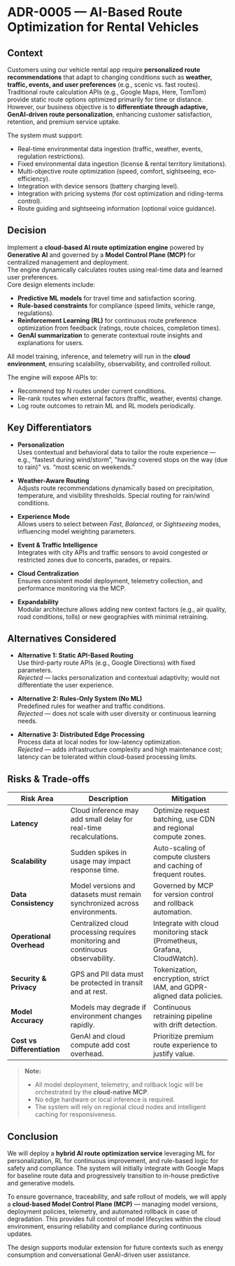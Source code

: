 # ADR-0005 — AI-Based Route Optimization for Rental Vehicles

## Context
Customers using our vehicle rental app require **personalized route recommendations** that adapt to changing conditions such as **weather, traffic, events, and user preferences** (e.g., scenic vs. fast routes). Traditional route calculation APIs (e.g., Google Maps, Here, TomTom) provide static route options optimized primarily for time or distance. However, our business objective is to **differentiate through adaptive, GenAI-driven route personalization**, enhancing customer satisfaction, retention, and premium service uptake.

The system must support:
- Real-time environmental data ingestion (traffic, weather, events, regulation restrictions).  
- Fixed environmental data ingestion (license & rental territory limitations).  
- Multi-objective route optimization (speed, comfort, sightseeing, eco-efficiency).  
- Integration with device sensors (battery charging level).  
- Integration with pricing systems (for cost optimization and riding-terms control).  
- Route guiding and sightseeing information (optional voice guidance).  

## Decision
Implement a **cloud-based AI route optimization engine** powered by **Generative AI** and governed by a **Model Control Plane (MCP)** for centralized management and deployment.  
The engine dynamically calculates routes using real-time data and learned user preferences.  
Core design elements include:
- **Predictive ML models** for travel time and satisfaction scoring.  
- **Rule-based constraints** for compliance (speed limits, vehicle range, regulations).  
- **Reinforcement Learning (RL)** for continuous route preference optimization from feedback (ratings, route choices, completion times).  
- **GenAI summarization** to generate contextual route insights and explanations for users.  

All model training, inference, and telemetry will run in the **cloud environment**, ensuring scalability, observability, and controlled rollout.

The engine will expose APIs to:
- Recommend top N routes under current conditions.  
- Re-rank routes when external factors (traffic, weather, events) change.  
- Log route outcomes to retrain ML and RL models periodically.  

## Key Differentiators
- **Personalization**  
  Uses contextual and behavioral data to tailor the route experience — e.g., “fastest during wind/storm”, "having covered stops on the way (due to rain)" vs. “most scenic on weekends.”

- **Weather-Aware Routing**  
  Adjusts route recommendations dynamically based on precipitation, temperature, and visibility thresholds. Special routing for rain/wind conditions.

- **Experience Mode**  
  Allows users to select between *Fast*, *Balanced*, or *Sightseeing* modes, influencing model weighting parameters.

- **Event & Traffic Intelligence**  
  Integrates with city APIs and traffic sensors to avoid congested or restricted zones due to concerts, parades, or repairs.

- **Cloud Centralization**  
  Ensures consistent model deployment, telemetry collection, and performance monitoring via the MCP.

- **Expandability**  
  Modular architecture allows adding new context factors (e.g., air quality, road conditions, tolls) or new geographies with minimal retraining.

## Alternatives Considered
- **Alternative 1: Static API-Based Routing**  
  Use third-party route APIs (e.g., Google Directions) with fixed parameters.  
  *Rejected* — lacks personalization and contextual adaptivity; would not differentiate the user experience.

- **Alternative 2: Rules-Only System (No ML)**  
  Predefined rules for weather and traffic conditions.  
  *Rejected* — does not scale with user diversity or continuous learning needs.

- **Alternative 3: Distributed Edge Processing**  
  Process data at local nodes for low-latency optimization.  
  *Rejected* — adds infrastructure complexity and high maintenance cost; latency can be tolerated within cloud-based processing limits.

## Risks & Trade-offs

| Risk Area | Description | Mitigation |
|--|--|--|
| **Latency** | Cloud inference may add small delay for real-time recalculations. | Optimize request batching, use CDN and regional compute zones. |
| **Scalability** | Sudden spikes in usage may impact response time. | Auto-scaling of compute clusters and caching of frequent routes. |
| **Data Consistency** | Model versions and datasets must remain synchronized across environments. | Governed by MCP for version control and rollback automation. |
| **Operational Overhead** | Centralized cloud processing requires monitoring and continuous observability. | Integrate with cloud monitoring stack (Prometheus, Grafana, CloudWatch). |
| **Security & Privacy** | GPS and PII data must be protected in transit and at rest. | Tokenization, encryption, strict IAM, and GDPR-aligned data policies. |
| **Model Accuracy** | Models may degrade if environment changes rapidly. | Continuous retraining pipeline with drift detection. |
| **Cost vs Differentiation** | GenAI and cloud compute add cost overhead. | Prioritize premium route experience to justify value. |

> **Note:**  
> - All model deployment, telemetry, and rollback logic will be orchestrated by the **cloud-native MCP**.  
> - No edge hardware or local inference is required.  
> - The system will rely on regional cloud nodes and intelligent caching for responsiveness.

## Conclusion
We will deploy a **hybrid AI route optimization service** leveraging ML for personalization, RL for continuous improvement, and rule-based logic for safety and compliance. The system will initially integrate with Google Maps for baseline route data and progressively transition to in-house predictive and generative models.  

To ensure governance, traceability, and safe rollout of models, we will apply a **cloud-based Model Control Plane (MCP)** — managing model versions, deployment policies, telemetry, and automated rollback in case of degradation. This provides full control of model lifecycles within the cloud environment, ensuring reliability and compliance during continuous updates.  

The design supports modular extension for future contexts such as energy consumption and conversational GenAI-driven user assistance.
